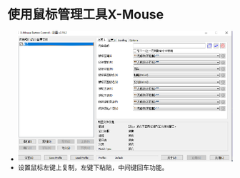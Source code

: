 
# 使用鼠标管理工具X-Mouse
- ![fa48f475ade3e1f1a68178f1b48c87e8.png](../../../../_resources/fa48f475ade3e1f1a68178f1b48c87e8.png)
- 设置鼠标左键上复制，左键下粘贴，中间键回车功能。
